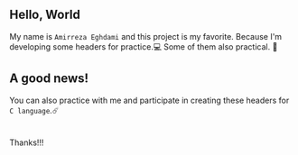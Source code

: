 ## Hello, World
My name is `Amirreza Eghdami` and this project is my favorite.
Because I'm developing some headers for practice.💻
Some of them also practical. 🌴
## A good news!
You can also practice with me and participate in creating these headers for `C language`.☄️
<br><br><br>
Thanks!!!
